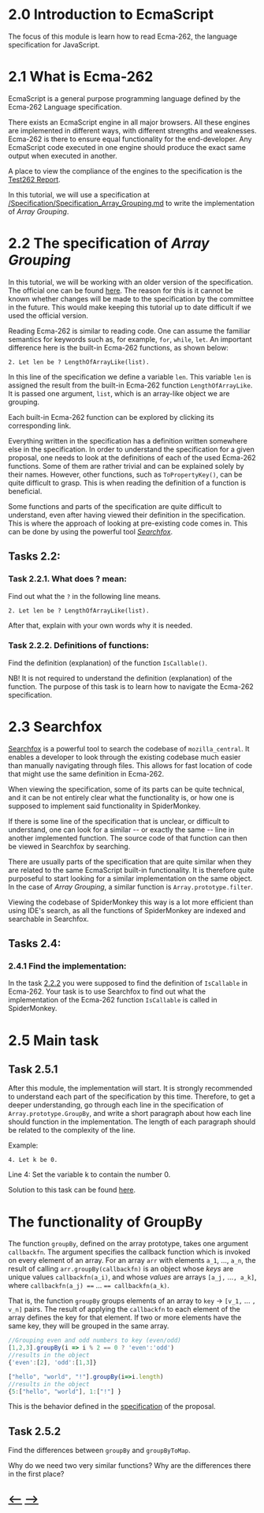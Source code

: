 # 2.0 Introduction to EcmaScript

The focus of this module is learn how to read Ecma-262, the language specification for JavaScript. 

# 2.1 What is Ecma-262

EcmaScript is a general purpose programming language defined by the Ecma-262 Language specification. 

There exists an EcmaScript engine in all major browsers. All these engines are implemented in different ways, with different strengths and weaknesses. Ecma-262 is there to ensure equal functionality for the end-developer. Any EcmaScript code executed in one engine should produce the exact same output when executed in another. 

A place to view the compliance of the engines to the specification is the [Test262 Report](https://test262.report/).

In this tutorial, we will use a specification at [/Specification/Specification_Array_Grouping.md](/Specification/Specification_Array_Grouping.md) to write the implementation of _Array Grouping_.

# 2.2 The specification of _Array Grouping_

In this tutorial, we will be working with an older version of the specification. The official one can be found [here](https://tc39.es/proposal-array-grouping/). The reason for this is it cannot be known whether changes will be made to the specification by the committee in the future. This would make keeping this tutorial up to date difficult if we used the official version.

Reading Ecma-262 is similar to reading code. One can assume the familiar semantics for keywords such as, for example, `for`, `while`, `let`. An important difference here is the built-in Ecma-262 functions, as shown below: 

```
2. Let len be ? LengthOfArrayLike(list).
```

In this line of the specification we define a variable `len`. This variable `len` is assigned the result from the built-in Ecma-262 function `LengthOfArrayLike`. It is passed one argument, `list`, which is an array-like object we are grouping. 

Each built-in Ecma-262 function can be explored by clicking its corresponding link. 

Everything written in the specification has a definition written somewhere else in the specification. In order to understand the specification for a given proposal, one needs to look at the definitions of each of the used Ecma-262 functions. Some of them are rather trivial and can be explained solely by their names. However, other functions, such as `ToPropertyKey()`, can be quite difficult to grasp. This is when reading the definition of a function is beneficial. 

Some functions and parts of the specification are quite difficult to understand, even after having viewed their definition in the specification. This is where the approach of looking at pre-existing code comes in. This can be done by using the powerful tool [_Searchfox_](https://searchfox.org).

## Tasks 2.2:

### **Task 2.2.1.** What does ? mean:

Find out what the `?` in the following line means. 
```
2. Let len be ? LengthOfArrayLike(list).
```
After that, explain with your own words why it is needed. 

### **Task 2.2.2.** Definitions of functions:

Find the definition (explanation) of the function `IsCallable()`. 

NB! It is not required to understand the definition (explanation) of the function. The purpose of this task is to learn how to navigate the Ecma-262 specification. 

# 2.3 Searchfox

[Searchfox](https://searchfox.org) is a powerful tool to search the codebase of `mozilla_central`. It enables a developer to look through the existing codebase much easier than manually navigating through files. This allows for fast location of code that might use the same definition in Ecma-262.

When viewing the specification, some of its parts can be quite technical, and it can be not entirely clear what the functionality is, or how one is supposed to implement said functionality in SpiderMonkey. 

If there is some line of the specification that is unclear, or difficult to understand, one can look for a similar -- or exactly the same -- line in another implemented function. The source code of that function can then be viewed in Searchfox by searching.

There are usually parts of the specification that are quite similar when they are related to the same EcmaScript built-in functionality. It is therefore quite purposeful to start looking for a similar implementation on the same object. In the case of _Array Grouping_, a similar function is `Array.prototype.filter`.

Viewing the codebase of SpiderMonkey this way is a lot more efficient than using IDE's search, as all the functions of SpiderMonkey are indexed and searchable in Searchfox. 

## Tasks 2.4:

### **2.4.1** Find the implementation:

In the task [2.2.2](#task-222-definitions-of-functions) you were supposed to find the definition of `IsCallable` in Ecma-262. 
Your task is to use Searchfox to find out what the implementation of the Ecma-262 function `IsCallable` is called in SpiderMonkey.

# **2.5** Main task

## **Task 2.5.1**

After this module, the implementation will start. It is strongly recommended to understand each part of the specification by this time. Therefore, to get a deeper understanding, go through each line in the specification of `Array.prototype.GroupBy`, and write a short paragraph about how each line should function in the implementation. The length of each paragraph should be related to the complexity of the line. 

Example:

```
4. Let k be 0.
```
Line 4: Set the variable k to contain the number 0.

Solution to this task can be found [here](./Solution/Main_TASK_Mod2.md).


# The functionality of GroupBy

The function `groupBy`, defined on the array prototype, takes one argument `callbackfn`. The argument specifies the callback function which is invoked on every element of an array.
For an array `arr` with elements `a_1`, ..., `a_n`, the result of calling `arr.groupBy(callbackfn)` is an object whose _keys_ are unique values `callbackfn(a_i)`, and whose _values_ are arrays `[a_j,` ...`, a_k]`, where `callbackfn(a_j) ==` ... `== callbackfn(a_k)`.

That is, the function `groupBy` groups elements of an array to `key` -> `[v_1,` ... `, v_n]` pairs. The result of applying the `callbackfn` to each element of the array defines the key for that element. If two or more elements have the same key, they will be grouped in the same array.

```js
//Grouping even and odd numbers to key (even/odd)
[1,2,3].groupBy(i => i % 2 == 0 ? 'even':'odd')
//results in the object
{'even':[2], 'odd':[1,3]}

["hello", "world", "!"].groupBy(i=>i.length)
//results in the object
{5:["hello", "world"], 1:["!"] }
```
This is the behavior defined in the [specification](../../Specification/Specification_Array_Grouping.md) of the proposal. 

## **Task 2.5.2**

Find the differences between `groupBy` and `groupByToMap`. 

Why do we need two very similar functions?
Why are the differences there in the first place?

## [<--](../Module%201/Module1.md) [-->](../Module%203/Module3.md)       